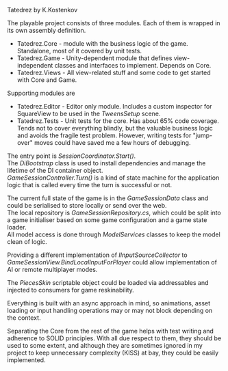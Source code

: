 Tatedrez by K.Kostenkov

The playable project consists of three modules. Each of them is wrapped in its own assembly definition.
- Tatedrez.Core - module with the business logic of the game. Standalone, most of it covered by unit tests.
- Tatedrez.Game - Unity-dependent module that defines view-independent classes and interfaces to implement. Depends on Core.
- Tatedrez.Views - All view-related stuff and some code to get started with Core and Game.

Supporting modules are
- Tatedrez.Editor - Editor only module. Includes a custom inspector for SquareView to be used in the *TweensSetup* scene.
- Tatedrez.Tests - Unit tests for the core. Has about 65% code coverage. Tends not to cover everything blindly, but the valuable business logic and avoids the fragile test problem. However, writing tests for "jump-over" moves could have saved me a few hours of debugging.  

The entry point is *SessionCoordinator.Start()*.  
The *DiBootstrap* class is used to install dependencies and manage the lifetime of the DI container object.  
*GameSessionController.Turn()* is a kind of state machine for the application logic that is called every time the turn is successful or not.  

The current full state of the game is in the *GameSessionData* class and could be serialised to store locally or send over the web.  
The local repository is *GameSessionRepository.cs*, which could be split into a game initialiser based on some game configuration and a game state loader.  
All model access is done through *ModelServices* classes to keep the model clean of logic.  

Providing a different implementation of *IInputSourceCollector* to *GameSessionView.BindLocalInputForPlayer* could allow implementation of AI or remote multiplayer modes. 

The *PiecesSkin* scriptable object could be loaded via addressables and injected to consumers for game reskinability.

Everything is built with an async approach in mind, so animations, asset loading or input handling operations may or may not block depending on the context.  

Separating the Core from the rest of the game helps with test writing and adherence to SOLID principles. With all due respect to them, they should be used to some extent, and although they are sometimes ignored in my project to keep unnecessary complexity (KISS) at bay, they could be easily implemented.  